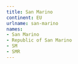 ```yaml
---
title: San Marino
continent: EU
urlname: san-marino
names:
- San Marino
- Republic of San Marino
- SM
- SMR
---
```


